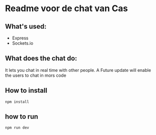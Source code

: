 # Readme voor de chat van Cas

## What's used:

- Express
- Sockets.io

## What does the chat do:

It lets you chat in real time with other people. A Future update will enable the users to chat in mors code

## How to install

    npm install
  
## how to run

    npm run dev


    


